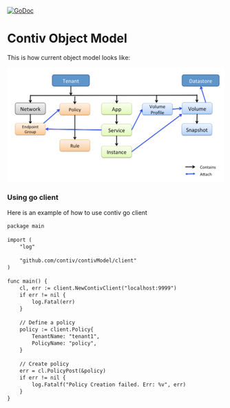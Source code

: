 [![GoDoc](https://godoc.org/github.com/contiv/contivmodel/client?status.png)](https://godoc.org/github.com/contiv/contivmodel/client)

# Contiv Object Model
This is how current object model looks like:

![Contiv Object Model](./contivModel.png "Contiv Object Model")

### Using go client
Here is an example of how to use contiv go client

```golang
package main

import (
    "log"

    "github.com/contiv/contivModel/client"
)

func main() {
    cl, err := client.NewContivClient("localhost:9999")
    if err != nil {
        log.Fatal(err)
    }
    
    // Define a policy
    policy := client.Policy{
        TenantName: "tenant1",
        PolicyName: "policy",
    }
    
    // Create policy
    err = cl.PolicyPost(&policy)
    if err != nil {
        log.Fatalf("Policy Creation failed. Err: %v", err)
    }
}
```

